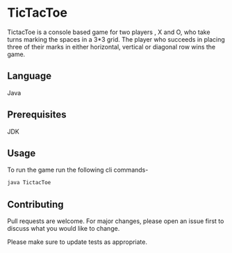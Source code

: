 # TicTacToe

TictacToe is a console based game for two players , X and O, who take turns marking the spaces in a 3*3 grid. The player who succeeds in placing three of their marks in either horizontal, vertical or diagonal row wins the game.

## Language

Java
## Prerequisites

JDK

## Usage

To run the game run the following cli commands-

```bash
java TictacToe
```



## Contributing
Pull requests are welcome. For major changes, please open an issue first to discuss what you would like to change.

Please make sure to update tests as appropriate.


